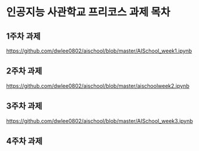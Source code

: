 # 인공지능 사관학교 프리코스 과제 목차
## 1주차 과제
https://github.com/dwlee0802/aischool/blob/master/AISchool_week1.ipynb
## 2주차 과제
https://github.com/dwlee0802/aischool/blob/master/aischoolweek2.ipynb
## 3주차 과제
https://github.com/dwlee0802/aischool/blob/master/AISchool_week3.ipynb
## 4주차 과제
